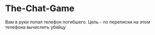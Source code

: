 # The-Chat-Game
 Вам в руки попал телефон погибшего. Цель - по переписки на этом телефона вычислить убийцу
